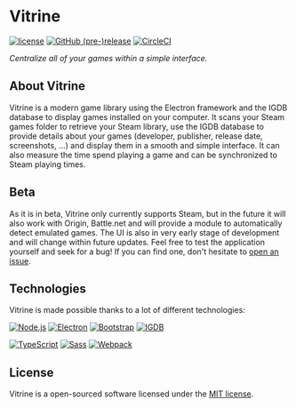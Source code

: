 # Vitrine
[![license](https://img.shields.io/github/license/paul-roman/vitrine.svg?style=flat-square)](https://github.com/paul-roman/vitrine/blob/master/LICENSE.md)
[![GitHub (pre-)release](https://img.shields.io/github/release/paul-roman/vitrine/all.svg?style=flat-square)](https://github.com/paul-roman/vitrine/releases)
[![CircleCI](https://img.shields.io/circleci/project/github/paul-roman/vitrine.svg?style=flat-square)](https://circleci.com/gh/paul-roman/vitrine)

_Centralize all of your games within a simple interface._

## About Vitrine

Vitrine is a modern game library using the Electron framework and the IGDB database to display games installed on your computer. It scans your Steam games folder to retrieve your Steam library, use the IGDB database to provide details about your games (developer, publisher, release date, screenshots, ...) and display them in a smooth and simple interface. It can also measure the time spend playing a game and can be synchronized to Steam playing times.

## Beta

As it is in beta, Vitrine only currently supports Steam, but in the future it will also work with Origin, Battle.net and will provide a module to automatically detect emulated games. The UI is also in very early stage of development and will change within future updates. Feel free to test the application yourself and seek for a bug! If you can find one, don't hesitate to [open an issue](https://github.com/paul-roman/vitrine/issues/new).

## Technologies

Vitrine is made possible thanks to a lot of different technologies:

[![Node.js](https://image.ibb.co/gTMzRa/node.png)](https://nodejs.org)
[![Electron](https://image.ibb.co/iaUm6a/electron.png)](https://electron.atom.io)
[![Bootstrap](https://image.ibb.co/b3jxCF/bootstrap.png)](http://getbootstrap.com)
[![IGDB](https://image.ibb.co/mhvLXF/igdb.png)](https://www.igdb.com)

[![TypeScript](https://image.ibb.co/hsGAXF/typescript.png)](http://www.typescriptlang.org)
[![Sass](https://image.ibb.co/cG266a/sass.png)](http://sass-lang.com)
[![Webpack](https://image.ibb.co/ehmcCF/webpack.png)](https://webpack.js.org)

## License

Vitrine is a open-sourced software licensed under the [MIT license](http://opensource.org/licenses/MIT).
